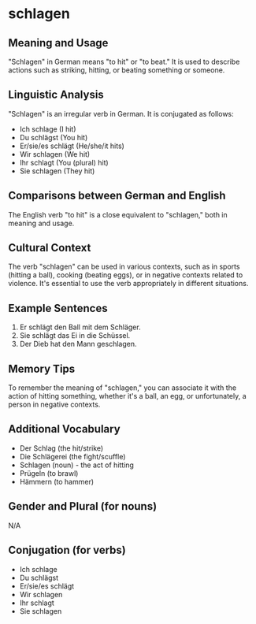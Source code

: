 # schlagen
## Meaning and Usage
"Schlagen" in German means "to hit" or "to beat." It is used to describe actions such as striking, hitting, or beating something or someone.

## Linguistic Analysis
"Schlagen" is an irregular verb in German. It is conjugated as follows:
- Ich schlage (I hit)
- Du schlägst (You hit)
- Er/sie/es schlägt (He/she/it hits)
- Wir schlagen (We hit)
- Ihr schlagt (You (plural) hit)
- Sie schlagen (They hit)

## Comparisons between German and English
The English verb "to hit" is a close equivalent to "schlagen," both in meaning and usage.

## Cultural Context
The verb "schlagen" can be used in various contexts, such as in sports (hitting a ball), cooking (beating eggs), or in negative contexts related to violence. It's essential to use the verb appropriately in different situations.

## Example Sentences
1. Er schlägt den Ball mit dem Schläger.
2. Sie schlägt das Ei in die Schüssel.
3. Der Dieb hat den Mann geschlagen.

## Memory Tips
To remember the meaning of "schlagen," you can associate it with the action of hitting something, whether it's a ball, an egg, or unfortunately, a person in negative contexts.

## Additional Vocabulary
- Der Schlag (the hit/strike)
- Die Schlägerei (the fight/scuffle)
- Schlagen (noun) - the act of hitting
- Prügeln (to brawl)
- Hämmern (to hammer)

## Gender and Plural (for nouns)
N/A

## Conjugation (for verbs)
- Ich schlage
- Du schlägst
- Er/sie/es schlägt
- Wir schlagen
- Ihr schlagt
- Sie schlagen